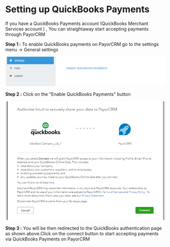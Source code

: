 # Setting up QuickBooks Payments

If you have a QuickBooks Payments account (QuickBooks Merchant Services account ) , You can straightaway start accepting payments through PayorCRM&#x20;

**Step 1 :** To enable QuickBooks payments on PayorCRM go to the settings menu -> General settings

![](<../.gitbook/assets/image (10).png>)

**Step 2 :**  Click on the "Enable QuickBooks Payments" button

![](<../.gitbook/assets/image (35).png>)

**Step 3 :** You will be then redirected to the QuickBooks authentication page as shown above.Click on the connect button to start accepting payments via QuickBooks Payments on PayorCRM
